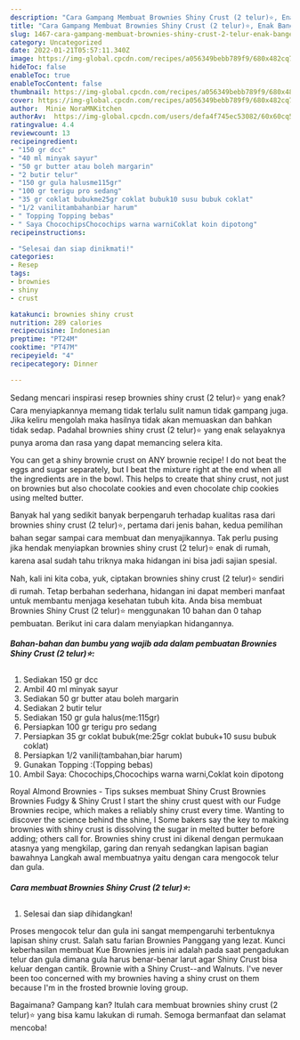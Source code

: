 ```yaml
---
description: "Cara Gampang Membuat Brownies Shiny Crust (2 telur)⭐, Enak Banget"
title: "Cara Gampang Membuat Brownies Shiny Crust (2 telur)⭐, Enak Banget"
slug: 1467-cara-gampang-membuat-brownies-shiny-crust-2-telur-enak-banget
category: Uncategorized
date: 2022-01-21T05:57:11.340Z
image: https://img-global.cpcdn.com/recipes/a056349bebb789f9/680x482cq70/brownies-shiny-crust-2-telur-foto-resep-utama.jpg
hideToc: false
enableToc: true
enableTocContent: false
thumbnail: https://img-global.cpcdn.com/recipes/a056349bebb789f9/680x482cq70/brownies-shiny-crust-2-telur-foto-resep-utama.jpg
cover: https://img-global.cpcdn.com/recipes/a056349bebb789f9/680x482cq70/brownies-shiny-crust-2-telur-foto-resep-utama.jpg
author:  Minie NoraMNKitchen
authorAv:  https://img-global.cpcdn.com/users/defa4f745ec53082/60x60cq50/avatar.jpg
ratingvalue: 4.4
reviewcount: 13
recipeingredient:
- "150 gr dcc"
- "40 ml minyak sayur"
- "50 gr butter atau boleh margarin"
- "2 butir telur"
- "150 gr gula halusme115gr"
- "100 gr terigu pro sedang"
- "35 gr coklat bubukme25gr coklat bubuk10 susu bubuk coklat"
- "1/2 vanilitambahanbiar harum"
- " Topping Topping bebas"
- " Saya ChocochipsChocochips warna warniCoklat koin dipotong"
recipeinstructions:

- "Selesai dan siap dinikmati!"
categories:
- Resep
tags:
- brownies
- shiny
- crust

katakunci: brownies shiny crust 
nutrition: 289 calories
recipecuisine: Indonesian
preptime: "PT24M"
cooktime: "PT47M"
recipeyield: "4"
recipecategory: Dinner

---
```



Sedang mencari inspirasi resep brownies shiny crust (2 telur)⭐ yang enak? Cara menyiapkannya memang tidak terlalu sulit namun tidak gampang juga. Jika keliru mengolah maka hasilnya tidak akan memuaskan dan bahkan tidak sedap. Padahal brownies shiny crust (2 telur)⭐ yang enak selayaknya punya aroma dan rasa yang dapat memancing selera kita.


You can get a shiny brownie crust on ANY brownie recipe! I do not beat the eggs and sugar separately, but I beat the mixture right at the end when all the ingredients are in the bowl. This helps to create that shiny crust, not just on brownies but also chocolate cookies and even chocolate chip cookies using melted butter.

Banyak hal yang sedikit banyak berpengaruh terhadap kualitas rasa dari brownies shiny crust (2 telur)⭐, pertama dari jenis bahan, kedua pemilihan bahan segar sampai cara membuat dan menyajikannya. Tak perlu pusing jika hendak menyiapkan brownies shiny crust (2 telur)⭐ enak di rumah, karena asal sudah tahu triknya maka hidangan ini bisa jadi sajian spesial.


Nah, kali ini kita coba, yuk, ciptakan brownies shiny crust (2 telur)⭐ sendiri di rumah. Tetap berbahan sederhana, hidangan ini dapat memberi manfaat untuk membantu menjaga kesehatan tubuh kita. Anda bisa membuat Brownies Shiny Crust (2 telur)⭐ menggunakan 10 bahan dan 0 tahap pembuatan. Berikut ini cara dalam menyiapkan hidangannya.

<!--inarticleads1-->

##### Bahan-bahan dan bumbu yang wajib ada dalam pembuatan Brownies Shiny Crust (2 telur)⭐:

1. Sediakan 150 gr dcc
1. Ambil 40 ml minyak sayur
1. Sediakan 50 gr butter atau boleh margarin
1. Sediakan 2 butir telur
1. Sediakan 150 gr gula halus(me:115gr)
1. Persiapkan 100 gr terigu pro sedang
1. Persiapkan 35 gr coklat bubuk(me:25gr coklat bubuk+10 susu bubuk coklat)
1. Persiapkan 1/2 vanili(tambahan,biar harum)
1. Gunakan  Topping :(Topping bebas)
1. Ambil  Saya: Chocochips,Chocochips warna warni,Coklat koin dipotong


Royal Almond Brownies - Tips sukses membuat Shiny Crust Brownies Brownies Fudgy &amp; Shiny Crust I start the shiny crust quest with our Fudge Brownies recipe, which makes a reliably shiny crust every time. Wanting to discover the science behind the shine, I Some bakers say the key to making brownies with shiny crust is dissolving the sugar in melted butter before adding; others call for. Brownies shiny crust ini dikenal dengan permukaan atasnya yang mengkilap, garing dan renyah sedangkan lapisan bagian bawahnya Langkah awal membuatnya yaitu dengan cara mengocok telur dan gula. 

<!--inarticleads2-->

##### Cara membuat Brownies Shiny Crust (2 telur)⭐:


1. Selesai dan siap dihidangkan!

Proses mengocok telur dan gula ini sangat mempengaruhi terbentuknya lapisan shiny crust. Salah satu farian Brownies Panggang yang lezat. Kunci keberhasilan membuat Kue Brownies jenis ini adalah pada saat pengadukan telur dan gula dimana gula harus benar-benar larut agar Shiny Crust bisa keluar dengan cantik. Brownie with a Shiny Crust--and Walnuts. I&#39;ve never been too concerned with my brownies having a shiny crust on them because I&#39;m in the frosted brownie loving group. 

Bagaimana? Gampang kan? Itulah cara membuat brownies shiny crust (2 telur)⭐ yang bisa kamu lakukan di rumah. Semoga bermanfaat dan selamat mencoba!
